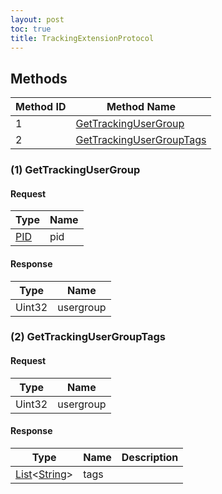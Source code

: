 ```yaml
---
layout: post
toc: true
title: TrackingExtensionProtocol
---
```


## Methods

| Method ID | Method Name                                             |
| --------- | ------------------------------------------------------- |
| 1         | [GetTrackingUserGroup](#1-gettrackingusergroup)         |
| 2         | [GetTrackingUserGroupTags](#2-gettrackingusergrouptags) |

### (1) GetTrackingUserGroup
#### Request

| Type  | Name |
| ----- | ---- |
| [PID] | pid  |

#### Response

| Type   | Name      |
| ------ | --------- |
| Uint32 | usergroup |

### (2) GetTrackingUserGroupTags
#### Request

| Type   | Name      |
| ------ | --------- |
| Uint32 | usergroup |

#### Response

| Type                   | Name | Description |
| ---------------------- | ---- | ----------- |
| [List]&lt;[String]&gt; | tags |             |

[String]: /docs/nex/types#string
[List]: /docs/nex/types#list
[PID]: /docs/nex/types#pid
